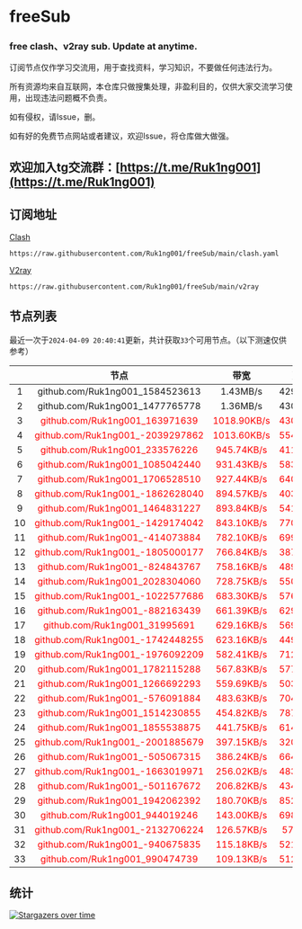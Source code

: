 # freeSub
### free clash、v2ray sub. Update at anytime.

订阅节点仅作学习交流用，用于查找资料，学习知识，不要做任何违法行为。

所有资源均来自互联网，本仓库只做搜集处理，非盈利目的，仅供大家交流学习使用，出现违法问题概不负责。

如有侵权，请Issue，删。

如有好的免费节点网站或者建议，欢迎Issue，将仓库做大做强。

## 欢迎加入tg交流群：[https://t.me/Ruk1ng001](https://t.me/Ruk1ng001)

## 订阅地址
[Clash](https://raw.githubusercontent.com/Ruk1ng001/freeSub/main/clash.yaml)
```
https://raw.githubusercontent.com/Ruk1ng001/freeSub/main/clash.yaml
```
[V2ray](https://raw.githubusercontent.com/Ruk1ng001/freeSub/main/v2ray)
```
https://raw.githubusercontent.com/Ruk1ng001/freeSub/main/v2ray
```

## 节点列表

最近一次于`2024-04-09 20:40:41`更新，共计获取`33`个可用节点。（以下测速仅供参考）

|  | 节点 | 带宽 | 延迟 |
|:-:|:--:|:--:|:--:|
 | 1 | github.com/Ruk1ng001_1584523613 | 1.43MB/s | 429.00ms |
 | 2 | github.com/Ruk1ng001_1477765778 | 1.36MB/s | 430.00ms |
 | 3 | <font color=red>github.com/Ruk1ng001_163971639</font> | <font color=red>1018.90KB/s</font> | <font color=red>430.00ms</font> |
 | 4 | <font color=red>github.com/Ruk1ng001_-2039297862</font> | <font color=red>1013.60KB/s</font> | <font color=red>554.00ms</font> |
 | 5 | <font color=red>github.com/Ruk1ng001_233576226</font> | <font color=red>945.74KB/s</font> | <font color=red>411.00ms</font> |
 | 6 | <font color=red>github.com/Ruk1ng001_1085042440</font> | <font color=red>931.43KB/s</font> | <font color=red>583.00ms</font> |
 | 7 | <font color=red>github.com/Ruk1ng001_1706528510</font> | <font color=red>927.44KB/s</font> | <font color=red>640.00ms</font> |
 | 8 | <font color=red>github.com/Ruk1ng001_-1862628040</font> | <font color=red>894.57KB/s</font> | <font color=red>403.00ms</font> |
 | 9 | <font color=red>github.com/Ruk1ng001_1464831227</font> | <font color=red>893.84KB/s</font> | <font color=red>541.00ms</font> |
 | 10 | <font color=red>github.com/Ruk1ng001_-1429174042</font> | <font color=red>843.10KB/s</font> | <font color=red>770.00ms</font> |
 | 11 | <font color=red>github.com/Ruk1ng001_-414073884</font> | <font color=red>782.10KB/s</font> | <font color=red>699.00ms</font> |
 | 12 | <font color=red>github.com/Ruk1ng001_-1805000177</font> | <font color=red>766.84KB/s</font> | <font color=red>387.00ms</font> |
 | 13 | <font color=red>github.com/Ruk1ng001_-824843767</font> | <font color=red>758.16KB/s</font> | <font color=red>489.00ms</font> |
 | 14 | <font color=red>github.com/Ruk1ng001_2028304060</font> | <font color=red>728.75KB/s</font> | <font color=red>550.00ms</font> |
 | 15 | <font color=red>github.com/Ruk1ng001_-1022577686</font> | <font color=red>683.30KB/s</font> | <font color=red>576.00ms</font> |
 | 16 | <font color=red>github.com/Ruk1ng001_-882163439</font> | <font color=red>661.39KB/s</font> | <font color=red>629.00ms</font> |
 | 17 | <font color=red>github.com/Ruk1ng001_31995691</font> | <font color=red>629.16KB/s</font> | <font color=red>569.00ms</font> |
 | 18 | <font color=red>github.com/Ruk1ng001_-1742448255</font> | <font color=red>623.16KB/s</font> | <font color=red>449.00ms</font> |
 | 19 | <font color=red>github.com/Ruk1ng001_-1976092209</font> | <font color=red>582.41KB/s</font> | <font color=red>712.00ms</font> |
 | 20 | <font color=red>github.com/Ruk1ng001_1782115288</font> | <font color=red>567.83KB/s</font> | <font color=red>577.00ms</font> |
 | 21 | <font color=red>github.com/Ruk1ng001_1266692293</font> | <font color=red>559.69KB/s</font> | <font color=red>503.00ms</font> |
 | 22 | <font color=red>github.com/Ruk1ng001_-576091884</font> | <font color=red>483.63KB/s</font> | <font color=red>704.00ms</font> |
 | 23 | <font color=red>github.com/Ruk1ng001_1514230855</font> | <font color=red>454.82KB/s</font> | <font color=red>787.00ms</font> |
 | 24 | <font color=red>github.com/Ruk1ng001_1855538875</font> | <font color=red>441.75KB/s</font> | <font color=red>614.00ms</font> |
 | 25 | <font color=red>github.com/Ruk1ng001_-2001885679</font> | <font color=red>397.15KB/s</font> | <font color=red>320.00ms</font> |
 | 26 | <font color=red>github.com/Ruk1ng001_-505067315</font> | <font color=red>386.24KB/s</font> | <font color=red>664.00ms</font> |
 | 27 | <font color=red>github.com/Ruk1ng001_-1663019971</font> | <font color=red>256.02KB/s</font> | <font color=red>483.00ms</font> |
 | 28 | <font color=red>github.com/Ruk1ng001_-501167672</font> | <font color=red>206.82KB/s</font> | <font color=red>434.00ms</font> |
 | 29 | <font color=red>github.com/Ruk1ng001_1942062392</font> | <font color=red>180.70KB/s</font> | <font color=red>852.00ms</font> |
 | 30 | <font color=red>github.com/Ruk1ng001_944019246</font> | <font color=red>143.00KB/s</font> | <font color=red>698.00ms</font> |
 | 31 | <font color=red>github.com/Ruk1ng001_-2132706224</font> | <font color=red>126.57KB/s</font> | <font color=red>57.00ms</font> |
 | 32 | <font color=red>github.com/Ruk1ng001_-940675835</font> | <font color=red>115.18KB/s</font> | <font color=red>521.00ms</font> |
 | 33 | <font color=red>github.com/Ruk1ng001_990474739</font> | <font color=red>109.13KB/s</font> | <font color=red>512.00ms</font> |


## 统计

[![Stargazers over time](https://starchart.cc/Ruk1ng001/freeSub.svg)](https://starchart.cc/Ruk1ng001/freeSub)
